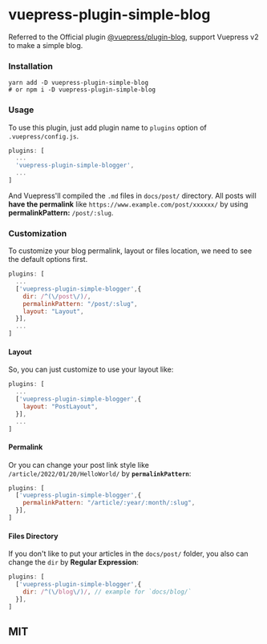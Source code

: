 # vuepress-plugin-simple-blog

Referred to the Official plugin [@vuepress/plugin-blog](https://github.com/vuepress/vuepress-plugin-blog), support Vuepress v2 to make a simple blog.

### Installation
```batch
yarn add -D vuepress-plugin-simple-blog
# or npm i -D vuepress-plugin-simple-blog
```

### Usage
To use this plugin, just add plugin name to `plugins` option of `.vuepress/config.js`.

```js
plugins: [
  ...
  'vuepress-plugin-simple-blogger',
  ...
]
```
And Vuepress'll compiled the `.md` files in `docs/post/` directory. All posts will **have the permalink** like `https://www.example.com/post/xxxxxx/` by using **permalinkPattern:** `/post/:slug`.

### Customization
To customize your blog permalink, layout or files location, we need to see the default options first.

```js
plugins: [
  ...
  ['vuepress-plugin-simple-blogger',{
    dir: /^(\/post\/)/,
    permalinkPattern: "/post/:slug",
    layout: "Layout",
  }],
  ...
]
```

#### Layout
So, you can just customize to use your layout like:
```js
plugins: [
  ...
  ['vuepress-plugin-simple-blogger',{
    layout: "PostLayout",
  }],
  ...
]
```

#### Permalink
Or you can change your post link style like `/article/2022/01/20/HelloWorld/` by **`permalinkPattern`**:
```js
plugins: [
  ['vuepress-plugin-simple-blogger',{
    permalinkPattern: "/article/:year/:month/:slug",
  }],
]
```

#### Files Directory
If you don't like to put your articles in the `docs/post/` folder, you also can change the `dir` by **Regular Expression**:
```js
plugins: [
  ['vuepress-plugin-simple-blogger',{
    dir: /^(\/blog\/)/, // example for `docs/blog/`
  }],
]
```

## MIT